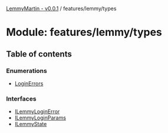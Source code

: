 [LemmyMartin - v0.0.1](../README.md) / features/lemmy/types

# Module: features/lemmy/types

## Table of contents

### Enumerations

- [LoginErrors](../enums/features_lemmy_types.LoginErrors.md)

### Interfaces

- [ILemmyLoginError](../interfaces/features_lemmy_types.ILemmyLoginError.md)
- [ILemmyLoginParams](../interfaces/features_lemmy_types.ILemmyLoginParams.md)
- [ILemmyState](../interfaces/features_lemmy_types.ILemmyState.md)
